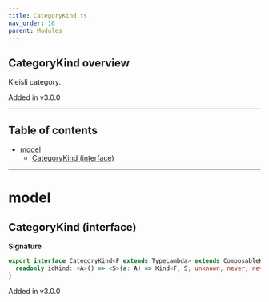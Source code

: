 ```yaml
---
title: CategoryKind.ts
nav_order: 16
parent: Modules
---
```


## CategoryKind overview

Kleisli category.

Added in v3.0.0

---

<h2 class="text-delta">Table of contents</h2>

- [model](#model)
  - [CategoryKind (interface)](#categorykind-interface)

---

# model

## CategoryKind (interface)

**Signature**

```ts
export interface CategoryKind<F extends TypeLambda> extends ComposableKind<F> {
  readonly idKind: <A>() => <S>(a: A) => Kind<F, S, unknown, never, never, A>
}
```

Added in v3.0.0
